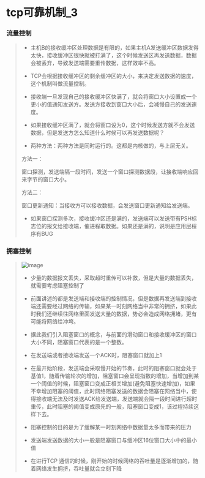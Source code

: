 # tcp可靠机制_3

### **流量控制**

>- 主机B的接收缓冲区处理数据是有限的，如果主机A发送缓冲区数据发得太快，接收缓冲区很快就被打满了，这个时候发送区再发送数据，数据会被丢弃，导致发送端需要重传数据，这样效率不高。
>
>- TCP会根据接收缓冲区的剩余缓冲区的大小，来决定发送数据的速度，这个机制叫做流量控制。
>
>- 接收端一旦发现自己的接收缓冲区快满了，就会将窗口大小设置成一个更小的值通知发送方。发送方接收到窗口大小后，会减慢自己的发送速度。
>
>- 如果接收缓冲区满了，就会将窗口设为0，这个时候发送方就不会发送数据，但是发送方怎么知道什么时候可以再发送数据呢？
>
>- 两种方法：两种方法是同时运行的。这都是内核做的，与上层无关。
>
>  方法一：
>
>  窗口探测，发送端隔一段时间，发送一个窗口探测数据段，让接收端响应回来字节的窗口大小。
>
>  方法二：
>
>  窗口更新通知：当接收方可以接收数据，会发送窗口更新通知给发送端。
>
>- 如果窗口探测多次，接收缓冲区还是满的，发送端可以发送带有PSH标志位的报文给接收端，催进程取数据。如果还是满的，说明是应用层程序有BUG

### 拥塞控制

>![image](https://github.com/Lp700750/Blogs/assets/104414865/ba9c9465-73f3-4b2c-919e-c83cfebb5c45)
>
>- 少量的数据报文丢失，采取超时重传可以补救，但是大量的数据丢失，就需要考虑阻塞控制了
>
>- 前面讲述的都是发送端和接收端的控制情况，但是数据再发送端到接收端还需要经过网络的传输，如果某一时刻网络当中非常的拥挤，如果此时我们还继续往网络里面发送大量的数据，势必会造成网络拥堵，更有可能将网络给冲垮。
>
>- 据此我们引入阻塞窗口的概念，与前面的滑动窗口和接收缓冲区的窗口大小不同，阻塞窗口代表的是一个整数。
>
>- 在发送端或者接收端发送一个ACK时，阻塞窗口就加上1
>
>- 在最开始阶段，发送端会采取慢开始的节奏，此时的阻塞窗口就会处于基值1，随着传输轮次的增加，阻塞窗口会呈现指数的增加，当增加到某一个阈值的时候，阻塞窗口变成正相关增加(避免阻塞快速增加)，如果不幸增加阻塞的阈值，此时网络阻塞发送的数据会阻塞在网络当中，使得接收端无法及时发送ACK给发送端，发送端就会隔一段时间进行超时重传，此时阻塞的阈值变成原先的一般，阻塞窗口变成1，该过程持续这样下去。
>
>- 阻塞控制的目的是为了缓解某一时刻网络中数据量太多而带来的压力
>
>- 发送端发送数据的大小一般是阻塞窗口与缓冲区16位窗口大小中的最小值
>
>- 在进行TCP 通信的时候，刚开始的时候网络的吞吐量是逐渐增加的，随着网络发生拥挤，吞吐量就会立刻下降
